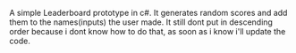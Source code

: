 A simple Leaderboard prototype in c#. It generates random scores and add them to the names(inputs) the user made. It still dont put in descending order because i dont know how to do that, as soon as i know i'll update the code. 
